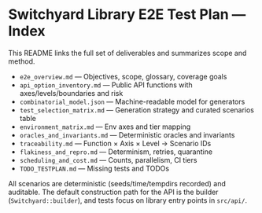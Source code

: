 # Switchyard Library E2E Test Plan — Index

This README links the full set of deliverables and summarizes scope and method.

- `e2e_overview.md` — Objectives, scope, glossary, coverage goals
- `api_option_inventory.md` — Public API functions with axes/levels/boundaries and risk
- `combinatorial_model.json` — Machine-readable model for generators
- `test_selection_matrix.md` — Generation strategy and curated scenarios table
- `environment_matrix.md` — Env axes and tier mapping
- `oracles_and_invariants.md` — Deterministic oracles and invariants
- `traceability.md` — Function × Axis × Level → Scenario IDs
- `flakiness_and_repro.md` — Determinism, retries, quarantine
- `scheduling_and_cost.md` — Counts, parallelism, CI tiers
- `TODO_TESTPLAN.md` — Missing tests and TODOs

All scenarios are deterministic (seeds/time/tempdirs recorded) and auditable. The default construction path for the API is the builder (`Switchyard::builder`), and tests focus on library entry points in `src/api/`.
